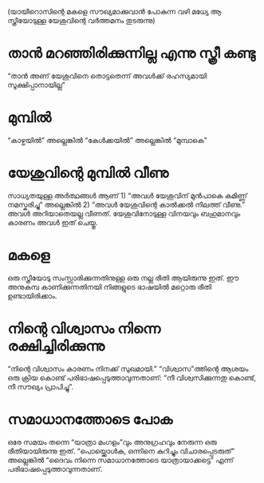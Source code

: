 (യായീറൊസിന്റെ മകളെ സൗഖ്യമാക്കുവാൻ പോകുന്ന വഴി മധ്യേ ആ സ്ത്രീയോടുള്ള യേശുവിന്റെ വർത്തമനം തുടരുന്നു)
# താൻ മറഞ്ഞിരിക്കുന്നില്ല എന്നു സ്ത്രീ കണ്ടു
“താൻ അണ് യേശുവിനെ തൊട്ടതെന്ന് അവൾക്ക് രഹസ്യമായി സൂക്ഷിപ്പാനായില്ല”
# മുമ്പിൽ
“കാഴ്ചയിൽ” അല്ലെങ്കിൽ “കേൾക്കയിൽ” അല്ലെങ്കിൽ “മുമ്പാകെ”
# യേശുവിന്റെ മുമ്പിൽ വീണു
സാധ്യതയുള്ള അർത്ഥങ്ങൾ ആണ് 1) “അവൾ യേശുവിന് മുൻപാകെ കമിണ്ണ് നമസ്കരിച്ചു” അല്ലെങ്കിൽ 2) “അവൾ യേശുവിന്റെ കാൽക്കൽ നിലത്ത് വീണു.” അവൾ അറിയാതെയല്ല വീണത്. യേശുവിനോടുള്ള വിനയവും ബഹുമാനവും കാരണം അവൾ ഇത് ചെയ്തു.
# മകളെ
ഒരു സ്ത്രീയോടു സംസ്സാരിക്കുന്നതിനുള്ള ഒരു നല്ല രീതി ആയിരുന്നു ഇത്. ഈ അനുകമ്പ കാണിക്കുന്നതിനയി നിങ്ങളുടെ ഭാഷയിൽ മറ്റൊരു രീതി ഉണ്ടായിരിക്കാം.
# നിന്റെ വിശ്വാസം നിന്നെ രക്ഷിച്ചിരിക്കുന്നു
“നിന്റെ വിശ്വാസം കാരണം നിനക്ക് സുഖമായി.” “വിശ്വാസ”ത്തിന്റെ ആശയം ഒരു ക്രിയ കൊണ്ട് പരിഭാഷപ്പെടുത്താവുന്നതാണ്: “നീ വിശ്വസിക്കുന്നതു കൊണ്ട്, നീ സൗഖ്യം പ്രാപിച്ചു”.
# സമാധാനത്തോടെ പോക
ഒരേ സമയം തന്നെ “യാത്രാ മംഗളം”വും അനുഗ്രഹവും നേരുന്ന ഒരു രീതിയായിരുന്നു ഇത്. “പൊയ്ക്കൊൾക, ഒന്നിനെ കുറിച്ചും വിചാരപ്പെടരുത്” അല്ലെങ്കിൽ “ദൈവം നിന്നെ സമാധാനത്തോടെ യാത്രായാക്കട്ടെ” എന്ന് പരിഭാഷപ്പെടുത്താവുന്നതാണ്.
